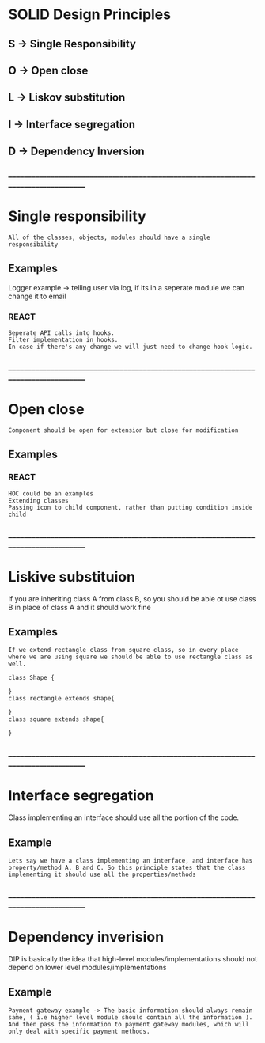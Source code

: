 # SOLID Design Principles

## S -> Single Responsibility
## O -> Open close
## L -> Liskov substitution
## I -> Interface segregation
## D -> Dependency Inversion


### ____________________________________________________________________________________
# Single responsibility
    All of the classes, objects, modules should have a single responsibility

## Examples

Logger example -> telling user via log, if its in a seperate module we can change it to email

### REACT
    Seperate API calls into hooks. 
    Filter implementation in hooks. 
    In case if there's any change we will just need to change hook logic.

### ____________________________________________________________________________________
# Open close
    Component should be open for extension but close for modification

## Examples

### REACT
    HOC could be an examples
    Extending classes
    Passing icon to child component, rather than putting condition inside child


### ____________________________________________________________________________________
# Liskive substituion 
If you are inheriting class A from class B, so you should be able ot use class B in place of class A and it should work fine

## Examples
    If we extend rectangle class from square class, so in every place where we are using square we should be able to use rectangle class as well.

```
class Shape {

}
class rectangle extends shape{

}
class square extends shape{

}
```

### ____________________________________________________________________________________
# Interface segregation
Class implementing an interface should use all the portion of the code.

## Example
    Lets say we have a class implementing an interface, and interface has property/method A, B and C. So this principle states that the class implementing it should use all the properties/methods


### ____________________________________________________________________________________
# Dependency inverision
DIP is basically the idea that high-level modules/implementations should not depend on lower level modules/implementations

## Example
    Payment gateway example -> The basic information should always remain same, ( i.e higher level module should contain all the information ). And then pass the information to payment gateway modules, which will only deal with specific payment methods. 